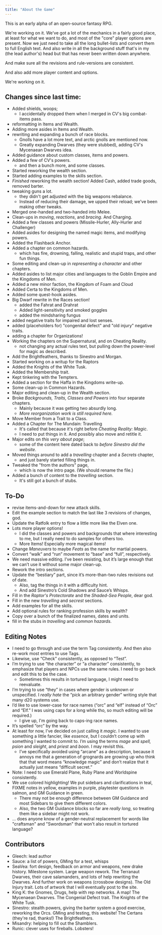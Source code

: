 ```yaml
---
title: "About the Game"
---
```


This is an early alpha of an open-source fantasy RPG.

We're working on it.
We've got a lot of the mechanics in a fairly good place, at least for what we want to do, and most of the "core" player options are present.
Now we just need to take all the long bullet-lists and convert them to full English text.
And also write in all the background stuff that's in my (the lead author's) head but that has never been written down anywhere.

And make sure all the revisions and rule-versions are consistent.

And also add more player content and options.

We're working on it.

## Changes since last time:

- Added shields, woops;
  - I accidentally dropped them when I merged in CV's big combat-items pass.
- reformatting in Items and Wealth.
- Adding more asides in Items and Wealth.
- rewriting and expanding a bunch of race blocks.
  - Gnolls have a lot more text, and arctic gnolls are mentioned now.
  - Greatly expanding Dwarves (they were stubbed), adding CV's Mycenaean Dwarves idea.
- Added guidance about custom classes, items and powers.
- Added a few of CV's powers.
  - and then a bunch more, and some classes.
- Started reworking the wealth section.
- Started adding examples to the skills section.
- *Finished* reworking the wealth section!  Added Cash, added trade goods, removed barter.
- tweaking guns a lot.
  - they didn't get adjusted with the big weapons rebalance.
  - Instead of reducing their damage, we upped their reload; we've been making other tweaks.
- Merged one-handed and two-handed into Melee.
- Clean-ups in *moving*, *reactions*, and *bracing*.  And Charging.
- Added a few classes and powers (Missile-Hurler, Ally-Hurler and Challenger)
- Added asides for designing the named magic items, and modifying powers.
- Added the Flashback Anchor.
- Added a chapter on common hazards.
  - which has fire, drowning, falling, realistic and stupid traps, and other fun things.
- Some editing and clean-up in *representing a character* and other chapters.
- Added asides to list major cities and languages to the Goblin Empire and the Kingdoms of Men.
- Added a new minor faction, the Kingdom of Foam and Cloud
- Added Certa to the Kingdoms of Men.
- Added some quest-hook asides.
- Big Dwarf rewrite in the Races section!
  - added the Fahrat and Drahrat
  - Added light-sensitivity and smoked goggles
  - added the mindsharing fungus
- added negative traits for impaired and lost senses.
- added (placeholders for) "congenital defect" and "old injury" negative traits.
- adding a chapter for Organizations!
- Working the chapters on the Supernatural, and on Cheating Reality.
  - not changing any actual rules text, but pulling down the power-level for magic as described.
- Add the Brightfeathers, thanks to Sinestro and Morgan.
- Started working on a writup for the Raptors
- Added the Knights of the White Tusk.
- Added the Membership trait.
- Kept tinkering with the Tempters.
- Added a section for the Haffa in the Kingdoms write-up.
- Some clean-up in Common Hazards.
- Major editing and clean-up in the Wealth section.
- Broke *Backgrounds, Traits, Classes and Powers* into four separate chapters.
  - Mainly because it was getting two absurdly long.
  - *More reorganization work is still required here.*
- Move Member from a Trait to a Class.
- Added a Chapter for The Mundain: Travelling
  - It's called that because it's right before *Cheating Reality: Magic*.
  - I need to put things in it.  And possibly also move and retitle it.
- Major edits on *this very about page*;
  - some of the content here dated back to *before Sinestro did the website*.
- Moved things around to add a *travelling* chapter and a *Secrets* chapter,
  - and just barely started filling things in.
- Tweaked the "from the authors" page,
  - which is now the intro page.  (We should rename the file.)
- Added a bunch of content to the *travelling* section.
  - It's still got a bunch of stubs.

## To-Do

- revise items-and-down for new attack skills.
- Edit the example section to match the last like 3 revisions of changes, god.
- Update the Ratfolk entry to flow a little more like the Elven one.
- Lots more player options\!
  - I did the classes and powers and backgrounds that where
    interesting to me, but I really need to do samples for others
    too.
  - More Items\! Especially more magical items\!
- Change *Maneuvers* to maybe *Feats* as the name for martial powers.
- Convert “walk” and “run” movement to “base” and “full”, respectively.
- We need massive editing. I’ve been resisting, but it’s large enough that we can’t use it without some major clean-up.
- Rework the intro sections.
- Update the “bestiary” part, since it’s more-than-two rules revisions out of date.
  - Also, tag the things in it with a difficulty hint.
  - And add Sinestro’s Cold Shadows and Sauce’s Whisps.
- Fill in the *Raptor's Protectorate* and the *Shaded-Sea People*, dear god.
- Fill in the new *travelling* and *secrest* sections.
- Add examples for all the skills.
- Add optional rules for ranking profession skills by wealth?
- Copy over a bunch of the finalized names, dates and units.
- fill in the stubs in *travelling* and *common hazards*.

## Editing Notes

- I need to go through and use the term Tag consistently. And then also re-work most entries to use Tags.
- Likewise, use “Check” consistently, as opposed to “Test”.
- I’m trying to use “the character” or “a character” consistently, to emphasize that players and NPCs use the same rules. I need to go back and edit this to be the case.
  - Sometimes this results in tortured language, I might need to reevaluate.
- I’m trying to use “they” in cases where gender is unknown or unspecified. I *really hate* the “pick an arbitrary gender” writing style that many d20 systems use.
- I’d like to use lower-case for race names (“orc” and “elf” instead of “Orc” and “Elf.” I was using caps for a long while tho, so much editing will be required.)
  - I give up, I'm going back to caps-ing race names.
- It’s spelled “orc” by the way.
- At least for now, I’ve decided on just calling it *magic*. I wanted to use something a little fancier, like *essence*, but I couldn’t come up with something I wanted to commit to. I’m using the terms *mage* and *spell,* *psion* and *sleight*, and *priest* and *boon*. I may revisit this.
  - I’ve specifically avoided using “arcane” as a description, because it annoys me that a generation of grognards are growing up who think that that word means “knowledge magic” and don’t realize that it actually just means “difficult secret.”
- Note: I need to use Emerald Plane, Ruby Plane and Worldspine consistently.
- We use colored highlighting\! We put sidebars and clarifications in teal, FIXME notes in yellow, examples in purple, playtester questions in salmon, and GM Guidance in green.    
  - There may not be enough difference between GM Guidance and most Sidebars to give them different colors.
  - Also, the two GM Guidance blocks so far are *really long*, so treating them like a sidebar might not work.
- ... does anyone know of a gender-neutral replacement for words like "craftsman" and "Swordsman" that won't also result in tortured language?

## Contributors

- Gleech: lead author
- Sauce: a list of powers, GMing for a test, whisps
- SeaVea: fort design, feedback on armor and weapons, new drake history. Milestone system. Large weapon rework.  The Terranaut Dwarves, their cave salamanders, and lots of help rewriting the Dwarves.  And further work on weapons (crossbow designs).  The Old Injury trait.  Lots of artwork that I will eventually post to the site.
- King K: the Gnomes, Drugs, help with rep networks. A map\!  The Mycenaean Dwarves.  The Congenial Defect trait.  The Knights of the White Tusk.
- Sinestro: stealth powers, giving the barter system a good exercise, reworking the Orcs. GMing and testing, this website\!  The Certans (they're rad, thanks!)  The Brightfeathers.
- Misandry: helping to fill out the Shamblers.
- Runic: clever uses for fireballs. Lobsters\!

